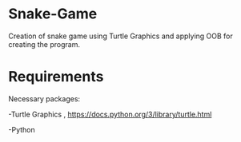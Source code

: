 # Snake-Game
Creation of snake game using Turtle Graphics and applying OOB for creating the program.

# Requirements
Necessary packages:

-Turtle Graphics , https://docs.python.org/3/library/turtle.html

-Python

